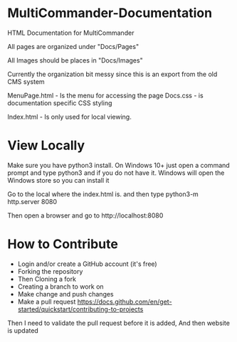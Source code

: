 # MultiCommander-Documentation
HTML Documentation for MultiCommander

All pages are organized under "Docs/Pages"

All Images should be places in "Docs/Images"

Currently the organization bit messy since this is an export from the old CMS system

MenuPage.html - Is the menu for accessing the page
Docs.css - is documentation specific CSS styling

Index.html - Is only used for local viewing.

# View Locally 

Make sure you have python3 install. On Windows 10+ just open a command prompt and type python3 and if you do 
not have it. Windows will open the Windows store so you can install it

Go to the local where the index.html is. and then type
python3-m http.server 8080

Then open a browser and go to http://localhost:8080


# How to Contribute

* Login and/or create a GitHub account (it's free)
* Forking the repository
* Then Cloning a fork
* Creating a branch to work on
* Make change and push changes
* Make a pull request
https://docs.github.com/en/get-started/quickstart/contributing-to-projects

Then I need to validate the pull request before it is added, And then website is updated

